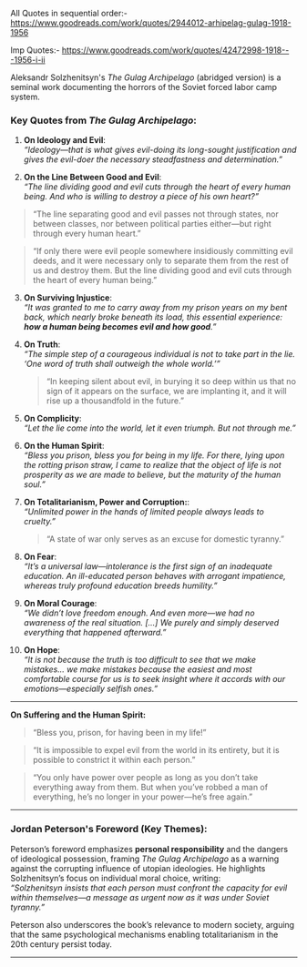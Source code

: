 
All Quotes in sequential order:- https://www.goodreads.com/work/quotes/2944012-arhipelag-gulag-1918-1956

Imp Quotes:- https://www.goodreads.com/work/quotes/42472998-1918---1956-i-ii



Aleksandr Solzhenitsyn's *The Gulag Archipelago* (abridged version) is a seminal work documenting the horrors of the Soviet forced labor camp system. 

### Key Quotes from *The Gulag Archipelago*:
1. **On Ideology and Evil**:  
   *“Ideology—that is what gives evil-doing its long-sought justification and gives the evil-doer the necessary steadfastness and determination.”*  

2. **On the Line Between Good and Evil**:  
   *“The line dividing good and evil cuts through the heart of every human being. And who is willing to destroy a piece of his own heart?”*    
> “The line separating good and evil passes not through states, nor between classes, nor between political parties either—but right through every human heart.”

> “If only there were evil people somewhere insidiously committing evil deeds, and it were necessary only to separate them from the rest of us and destroy them. But the line dividing good and evil cuts through the heart of every human being.”


3. **On Surviving Injustice**:  
   *“It was granted to me to carry away from my prison years on my bent back, which nearly broke beneath its load, this essential experience: **how a human being becomes evil and how good**.”*  

4. **On Truth**:  
   *“The simple step of a courageous individual is not to take part in the lie. ‘One word of truth shall outweigh the whole world.’”*  
   
   > “In keeping silent about evil, in burying it so deep within us that no sign of it appears on the surface, we are implanting it, and it will rise up a thousandfold in the future.”


5. **On Complicity**:  
   *“Let the lie come into the world, let it even triumph. But not through me.”*  

6. **On the Human Spirit**:  
   *“Bless you prison, bless you for being in my life. For there, lying upon the rotting prison straw, I came to realize that the object of life is not prosperity as we are made to believe, but the maturity of the human soul.”*  

7. **On Totalitarianism, Power and Corruption:**:  
   *“Unlimited power in the hands of limited people always leads to cruelty.”*  
   
   > “A state of war only serves as an excuse for domestic tyranny.”

8. **On Fear**:  
   *“It’s a universal law—intolerance is the first sign of an inadequate education. An ill-educated person behaves with arrogant impatience, whereas truly profound education breeds humility.”*  

9. **On Moral Courage**:  
   *“We didn’t love freedom enough. And even more—we had no awareness of the real situation. [...] We purely and simply deserved everything that happened afterward.”*  

10. **On Hope**:  
    *“It is not because the truth is too difficult to see that we make mistakes... we make mistakes because the easiest and most comfortable course for us is to seek insight where it accords with our emotions—especially selfish ones.”*  

---

**On Suffering and the Human Spirit:**
> “Bless you, prison, for having been in my life!”


> “It is impossible to expel evil from the world in its entirety, but it is possible to constrict it within each person.”







> “You only have power over people as long as you don’t take everything away from them. But when you’ve robbed a man of everything, he’s no longer in your power—he’s free again.”
---

### Jordan Peterson's Foreword (Key Themes):
Peterson’s foreword emphasizes **personal responsibility** and the dangers of ideological possession, framing *The Gulag Archipelago* as a warning against the corrupting influence of utopian ideologies. He highlights Solzhenitsyn’s focus on individual moral choice, writing:  
*“Solzhenitsyn insists that each person must confront the capacity for evil within themselves—a message as urgent now as it was under Soviet tyranny.”*  

Peterson also underscores the book’s relevance to modern society, arguing that the same psychological mechanisms enabling totalitarianism in the 20th century persist today.  

---

